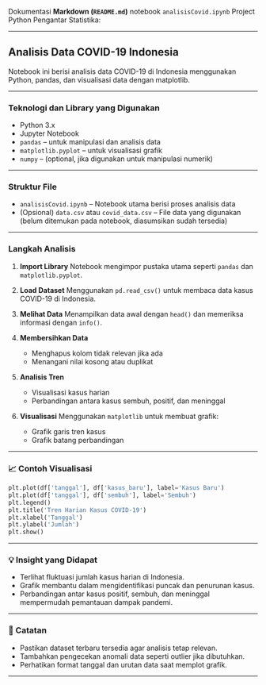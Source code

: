 Dokumentasi  **Markdown (`README.md`)** notebook `analisisCovid.ipynb` Project Python Pengantar Statistika:

---

## Analisis Data COVID-19 Indonesia

Notebook ini berisi analisis data COVID-19 di Indonesia menggunakan Python, pandas, dan visualisasi data dengan matplotlib.

---

### Teknologi dan Library yang Digunakan

* Python 3.x
* Jupyter Notebook
* `pandas` – untuk manipulasi dan analisis data
* `matplotlib.pyplot` – untuk visualisasi grafik
* `numpy` – (optional, jika digunakan untuk manipulasi numerik)

---

### Struktur File

* `analisisCovid.ipynb` – Notebook utama berisi proses analisis data
* (Opsional) `data.csv` atau `covid_data.csv` – File data yang digunakan (belum ditemukan pada notebook, diasumsikan sudah tersedia)

---

### Langkah Analisis

1. **Import Library**
   Notebook mengimpor pustaka utama seperti `pandas` dan `matplotlib.pyplot`.

2. **Load Dataset**
   Menggunakan `pd.read_csv()` untuk membaca data kasus COVID-19 di Indonesia.

3. **Melihat Data**
   Menampilkan data awal dengan `head()` dan memeriksa informasi dengan `info()`.

4. **Membersihkan Data**

   * Menghapus kolom tidak relevan jika ada
   * Menangani nilai kosong atau duplikat

5. **Analisis Tren**

   * Visualisasi kasus harian
   * Perbandingan antara kasus sembuh, positif, dan meninggal

6. **Visualisasi**
   Menggunakan `matplotlib` untuk membuat grafik:

   * Grafik garis tren kasus
   * Grafik batang perbandingan

---

### 📈 Contoh Visualisasi

```python
plt.plot(df['tanggal'], df['kasus_baru'], label='Kasus Baru')
plt.plot(df['tanggal'], df['sembuh'], label='Sembuh')
plt.legend()
plt.title('Tren Harian Kasus COVID-19')
plt.xlabel('Tanggal')
plt.ylabel('Jumlah')
plt.show()
```

---

### 💡 Insight yang Didapat

* Terlihat fluktuasi jumlah kasus harian di Indonesia.
* Grafik membantu dalam mengidentifikasi puncak dan penurunan kasus.
* Perbandingan antar kasus positif, sembuh, dan meninggal mempermudah pemantauan dampak pandemi.

---

### 📝 Catatan

* Pastikan dataset terbaru tersedia agar analisis tetap relevan.
* Tambahkan pengecekan anomali data seperti outlier jika dibutuhkan.
* Perhatikan format tanggal dan urutan data saat memplot grafik.

---
